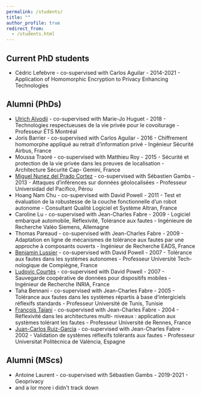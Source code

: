 ```yaml
---
permalink: /students/
title: ""
author_profile: true
redirect_from: 
  - /students.html
---
```


## Current PhD students

  - Cédric Lefebvre - co-supervised with Carlos Aguilar - 2014-2021 - Application of Homomorphic Encryption to Privacy Enhancing Technologies

## Alumni (PhDs)

  - [Ulrich Aïvodji](https://aivodji.github.io) - co-supervised with Marie-Jo Huguet - 2018 - Technologies respectueuses de la vie privée pour le covoiturage - Professeur ÉTS Montréal
  - Joris Barrier - co-supervised with Carlos Aguilar - 2016 - Chiffrement homomorphe appliqué au retrait d’information privé - Ingénieur Sécurité Airbus, France
  - Moussa Traoré - co-supervised with Matthieu Roy - 2015 - Sécurité et protection de la vie privée dans les preuves de localisation - Architecture Sécurité Cap- Gemini, France
  - [Miguel Nunez del Prado Cortez](https://www.up.edu.pe/Paginas/perfil-docente.aspx?idd=000186597) - co-supervised with Sébastien Gambs - 2013 - Attaques d’inférences sur données géolocalisées - Professeur Universidad del Pacifico, Pérou
  - Hoang Nam Chu - co-supervised with David Powell - 2011 - Test et évaluation de la robustesse de la couche fonctionnelle d’un robot autonome - Consultant Qualité Logiciel et Système Altran, France
  - Caroline Lu - co-supervised with Jean-Charles Fabre - 2009 - Logiciel embarqué automobile, Réflexivité, Tolérance aux fautes - Ingénieure de Recherche Valéo Siemens, Allemagne
  - Thomas Pareaud - co-supervised with Jean-Charles Fabre - 2009 - Adaptation en ligne de mécanismes de tolérance aux fautes par une approche à composants ouverts - Ingénieur de Recherche EADS, France
  - [Benjamin Lussier](https://www.hds.utc.fr/~blussier) - co-supervised with David Powell - 2007 - Tolérance aux fautes dans les systèmes autonomes - Professeur Université Tech- nologique de Compiègne, France
  - [Ludovic Courtès](http://people.bordeaux.inria.fr/lcourtes/) - co-supervised with David Powell - 2007 - Sauvegarde coopérative de données pour dispositifs mobiles - Ingénieur de Recherche INRIA, France
  - Taha Bennani - co-supervised with Jean-Charles Fabre - 2005 - Tolérance aux fautes dans les systèmes répartis à base d’intergiciels réflexifs standards - Professeur Université de Tunis, Tunisie
  - [François Taïani](https://ftaiani.ouvaton.org) - co-supervised with Jean-Charles Fabre - 2004 - Réflexivité dans les architectures multi- niveaux : application aux systèmes tolérant les fautes - Professeur Université de Rennes, France
  - [Juan-Carlos Ruiz-Garcia](http://www.upv.es/pls/oalu/sic_per.info_persona?PE=78mSD%2FYIsTjcqGHggsf0ONTIL%2Bpmbukm8EM9eMosdof0i7lVQyCjFXaFOtRc0p0zAyXOIfqvaKoqEy%2FaL%2Fe%2F6dh3BDCFeeGAv%2FtALmMVDV2WOWhfkW%2F7VA%3D%3D&P_IDIOMA=c&P_TIPOBUS=0&P_VISTA=) - co-supervised with Jean-Charles Fabre - 2002 - Validation de systèmes réflexifs tolérants aux fautes - Professeur Universitat Politècnica de València, Espagne

## Alumni (MScs)
  - Antoine Laurent - co-supervised with Sébastien Gambs - 2019-2021 - Geoprivacy
  - and a lor more i didn't track down